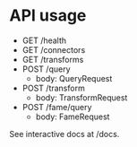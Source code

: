 # API usage

- GET /health
- GET /connectors
- GET /transforms
- POST /query
  - body: QueryRequest
- POST /transform
  - body: TransformRequest
- POST /fame/query
  - body: FameRequest

See interactive docs at /docs.